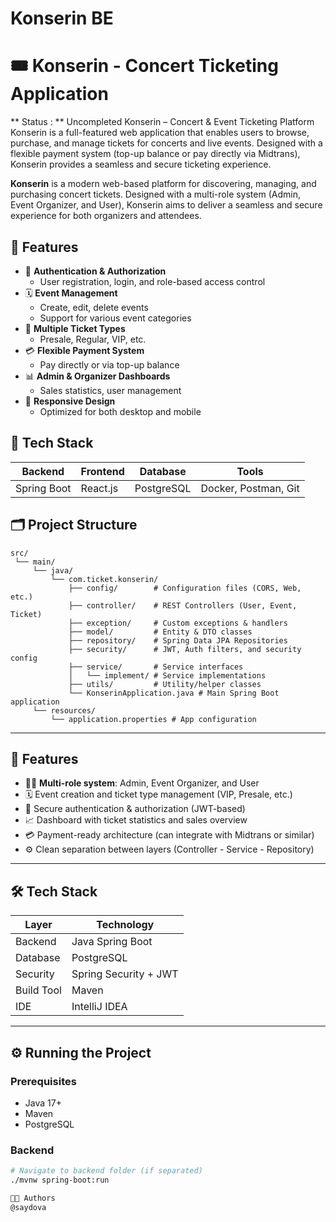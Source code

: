 # Konserin BE
# 🎟️ Konserin - Concert Ticketing Application
** Status : ** Uncompleted
Konserin – Concert &amp; Event Ticketing Platform Konserin is a full-featured web application that enables users to browse, purchase, and manage tickets for concerts and live events. Designed with a flexible payment system (top-up balance or pay directly via Midtrans), Konserin provides a seamless and secure ticketing experience.

**Konserin** is a modern web-based platform for discovering, managing, and purchasing concert tickets. Designed with a multi-role system (Admin, Event Organizer, and User), Konserin aims to deliver a seamless and secure experience for both organizers and attendees.

## 🚀 Features

- 🔐 **Authentication & Authorization**
  - User registration, login, and role-based access control
- 🗓️ **Event Management**
  - Create, edit, delete events
  - Support for various event categories
- 🎫 **Multiple Ticket Types**
  - Presale, Regular, VIP, etc.
- 💳 **Flexible Payment System**
  - Pay directly or via top-up balance
- 📊 **Admin & Organizer Dashboards**
  - Sales statistics, user management
- 📱 **Responsive Design**
  - Optimized for both desktop and mobile

## 🧱 Tech Stack

| Backend       | Frontend        | Database   | Tools                    |
|---------------|-----------------|------------|--------------------------|
| Spring Boot   | React.js        | PostgreSQL | Docker, Postman, Git     |

## 🗂️ Project Structure
```
src/
 └── main/
     └── java/
         └── com.ticket.konserin/
             ├── config/        # Configuration files (CORS, Web, etc.)
             ├── controller/    # REST Controllers (User, Event, Ticket)
             ├── exception/     # Custom exceptions & handlers
             ├── model/         # Entity & DTO classes
             ├── repository/    # Spring Data JPA Repositories
             ├── security/      # JWT, Auth filters, and security config
             ├── service/       # Service interfaces
             │   └── implement/ # Service implementations
             ├── utils/         # Utility/helper classes
             └── KonserinApplication.java # Main Spring Boot application
     └── resources/
         └── application.properties # App configuration
```

---

## 🚀 Features

- 🧑‍💼 **Multi-role system**: Admin, Event Organizer, and User
- 🗓️ Event creation and ticket type management (VIP, Presale, etc.)
- 🔐 Secure authentication & authorization (JWT-based)
- 📈 Dashboard with ticket statistics and sales overview
- 💳 Payment-ready architecture (can integrate with Midtrans or similar)
- ⚙️ Clean separation between layers (Controller - Service - Repository)

---

## 🛠️ Tech Stack

| Layer        | Technology               |
|--------------|---------------------------|
| Backend      | Java Spring Boot          |
| Database     | PostgreSQL                |
| Security     | Spring Security + JWT     |
| Build Tool   | Maven                     |
| IDE          | IntelliJ IDEA             |

---

## ⚙️ Running the Project

### Prerequisites
- Java 17+
- Maven
- PostgreSQL

### Backend
```bash
# Navigate to backend folder (if separated)
./mvnw spring-boot:run

👨‍💻 Authors
@saydova
